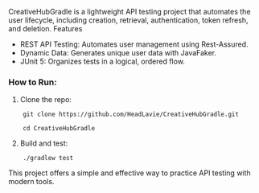 CreativeHubGradle is a lightweight API testing project that automates the user lifecycle, including creation, retrieval, authentication, token refresh, and deletion.
Features

- REST API Testing: Automates user management using Rest-Assured.
- Dynamic Data: Generates unique user data with JavaFaker.
- JUnit 5: Organizes tests in a logical, ordered flow.

### How to Run:

1. Clone the repo:

```
    git clone https://github.com/HeadLavie/CreativeHubGradle.git
     
    cd CreativeHubGradle
```

2. Build and test:
```
    ./gradlew test
```
This project offers a simple and effective way to practice API testing with modern tools.
